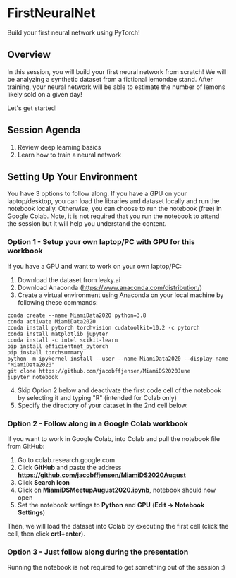 # FirstNeuralNet
Build your first neural network using PyTorch!

## Overview

In this session, you will build your first neural network from scratch!   We will be analyzing a synthetic dataset from a fictional lemondae stand.  After training, your neural network will be able to estimate the number of lemons likely sold on a given day!  

Let's get started!


## Session Agenda
1.  Review deep learning basics
2.  Learn how to train a neural network

## Setting Up Your Environment
You have 3 options to follow along.  If you have a GPU on your laptop/desktop, you can load the libraries and dataset locally and run the notebook locally.   Otherwise, you can choose to run the notebook (free) in Google Colab.  Note, it is not required that you run the notebook to attend the session but it will help you understand the content.

### Option 1 - Setup your own laptop/PC with GPU for this workbook

If you have a GPU and want to work on your own laptop/PC:

1.  Download the dataset from leaky.ai
2.  Download Anaconda  (https://www.anaconda.com/distribution/)
3.  Create a virtual environment using Anaconda on your local machine by following these commands:

```
conda create --name MiamiData2020 python=3.8
conda activate MiamiData2020
conda install pytorch torchvision cudatoolkit=10.2 -c pytorch
conda install matplotlib jupyter
conda install -c intel scikit-learn
pip install efficientnet_pytorch
pip install torchsummary
python -m ipykernel install --user --name MiamiData2020 --display-name "MiamiData2020"
git clone https://github.com/jacobffjensen/MiamiDS2020June
jupyter notebook
```

4. Skip Option 2 below and deactivate the first code cell of the notebook by selecting it and typing "R" (intended for Colab only)
5. Specify the directory of your dataset in the 2nd cell below.

### Option 2 - Follow along in a Google Colab workbook

If you want to work in Google Colab, into Colab and pull the notebook file from GitHub:
1.  Go to colab.research.google.com
2.  Click **GitHub** and paste the address **https://github.com/jacobffjensen/MiamiDS2020August**
3.  Click **Search Icon**
4.  Click on **MiamiDSMeetupAugust2020.ipynb**, notebook should now open
5.  Set the notebook settings to **Python** and **GPU** (**Edit -> Notebook Settings**) 

Then, we will load the dataset into Colab by executing the first cell (click the cell, then click **crtl+enter**).

### Option 3 - Just follow along during the presentation
Running the notebook is not required to get something out of the session :)